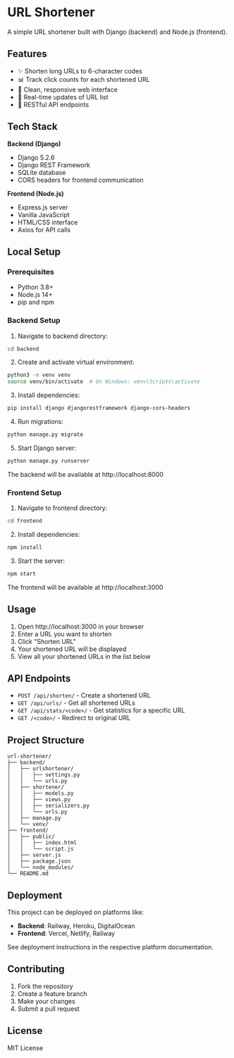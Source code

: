 # URL Shortener

A simple URL shortener built with Django (backend) and Node.js (frontend).

## Features

- ✨ Shorten long URLs to 6-character codes
- 📊 Track click counts for each shortened URL
- 🎯 Clean, responsive web interface
- 🔄 Real-time updates of URL list
- 🚀 RESTful API endpoints

## Tech Stack

**Backend (Django)**
- Django 5.2.6
- Django REST Framework
- SQLite database
- CORS headers for frontend communication

**Frontend (Node.js)**
- Express.js server
- Vanilla JavaScript
- HTML/CSS interface
- Axios for API calls

## Local Setup

### Prerequisites
- Python 3.8+
- Node.js 14+
- pip and npm

### Backend Setup

1. Navigate to backend directory:
```bash
cd backend
```

2. Create and activate virtual environment:
```bash
python3 -m venv venv
source venv/bin/activate  # On Windows: venv\Scripts\activate
```

3. Install dependencies:
```bash
pip install django djangorestframework django-cors-headers
```

4. Run migrations:
```bash
python manage.py migrate
```

5. Start Django server:
```bash
python manage.py runserver
```

The backend will be available at http://localhost:8000

### Frontend Setup

1. Navigate to frontend directory:
```bash
cd frontend
```

2. Install dependencies:
```bash
npm install
```

3. Start the server:
```bash
npm start
```

The frontend will be available at http://localhost:3000

## Usage

1. Open http://localhost:3000 in your browser
2. Enter a URL you want to shorten
3. Click "Shorten URL"
4. Your shortened URL will be displayed
5. View all your shortened URLs in the list below

## API Endpoints

- `POST /api/shorten/` - Create a shortened URL
- `GET /api/urls/` - Get all shortened URLs
- `GET /api/stats/<code>/` - Get statistics for a specific URL
- `GET /<code>/` - Redirect to original URL

## Project Structure

```
url-shortener/
├── backend/
│   ├── urlshortener/
│   │   ├── settings.py
│   │   └── urls.py
│   ├── shortener/
│   │   ├── models.py
│   │   ├── views.py
│   │   ├── serializers.py
│   │   └── urls.py
│   ├── manage.py
│   └── venv/
├── frontend/
│   ├── public/
│   │   ├── index.html
│   │   └── script.js
│   ├── server.js
│   ├── package.json
│   └── node_modules/
└── README.md
```

## Deployment

This project can be deployed on platforms like:
- **Backend**: Railway, Heroku, DigitalOcean
- **Frontend**: Vercel, Netlify, Railway

See deployment instructions in the respective platform documentation.

## Contributing

1. Fork the repository
2. Create a feature branch
3. Make your changes
4. Submit a pull request

## License

MIT License